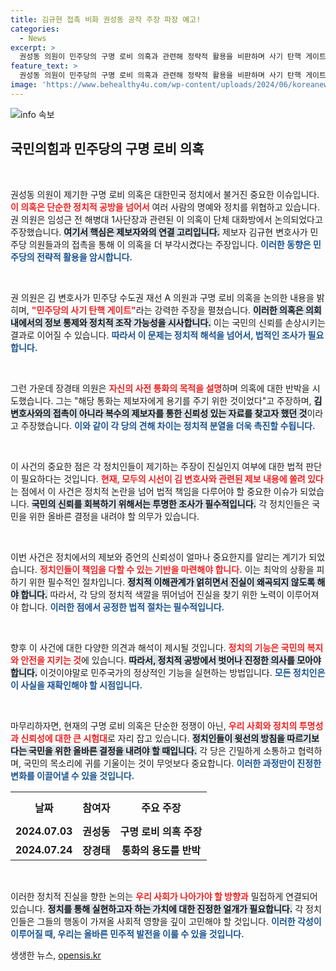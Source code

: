 ```yaml
---
title: 김규현 접촉 비화 권성동 공작 주장 파장 예고!
categories:
  - News
excerpt: >
  권성동 의원이 민주당의 구명 로비 의혹과 관련해 정략적 활용을 비판하며 사기 탄핵 게이트 가능성을 주장했다. 이에 대해 장경태 의원은 제보자의 용기를 북돋우기 위한 통화라 반박, 진실 공방이 치열해지고 있다. 클릭할 이유가 충분하다!
feature_text: >
  권성동 의원이 민주당의 구명 로비 의혹과 관련해 정략적 활용을 비판하며 사기 탄핵 게이트 가능성을 주장했다. 이에 대해 장경태 의원은 제보자의 용기를 북돋우기 위한 통화라 반박, 진실 공방이 치열해지고 있다. 클릭할 이유가 충분하다!
image: 'https://www.behealthy4u.com/wp-content/uploads/2024/06/koreanews.jpg'
---
```


<p><img src="https://www.behealthy4u.com/wp-content/uploads/2024/06/koreanews.jpg" alt="info 속보" /></p>

<h2 data-ke-size="size26">국민의힘과 민주당의 구명 로비 의혹</h2>

<p data-ke-size="size16">&nbsp;</p> 

<p>권성동 의원이 제기한 구명 로비 의혹은 대한민국 정치에서 불거진 중요한 이슈입니다. <b><span style="color: #ee2323;">이 의혹은 단순한 정치적 공방을 넘어서</span></b> 여러 사람의 명예와 정치를 위협하고 있습니다. 권 의원은 임성근 전 해병대 1사단장과 관련된 이 의혹이 단체 대화방에서 논의되었다고 주장했습니다. <b><span style="background-color: #21538527;">여기서 핵심은 제보자와의 연결 고리입니다.</span></b> 제보자 김규현 변호사가 민주당 의원들과의 접촉을 통해 이 의혹을 더 부각시켰다는 주장입니다. <b><span style="color: #1a5490;">이러한 동향은 민주당의 전략적 활용을 암시합니다.</span></b> </p>

<p data-ke-size="size16">&nbsp;</p> 

<p>권 의원은 김 변호사가 민주당 수도권 재선 A 의원과 구명 로비 의혹을 논의한 내용을 밝히며, <b><span style="color: #ee2323;">"민주당의 사기 탄핵 게이트"</span></b>라는 강력한 주장을 펼쳤습니다. <b><span style="background-color: #21538527;">이러한 의혹은 의회 내에서의 정보 통제와 정치적 조작 가능성을 시사합니다.</span></b> 이는 국민의 신뢰를 손상시키는 결과로 이어질 수 있습니다. <b><span style="color: #1a5490;">따라서 이 문제는 정치적 해석을 넘어서, 법적인 조사가 필요합니다.</span></b> </p>

<p data-ke-size="size16">&nbsp;</p> 

<p>그런 가운데 장경태 의원은 <b><span style="color: #ee2323;">자신의 사전 통화의 목적을 설명</span></b>하며 의혹에 대한 반박을 시도했습니다. 그는 "해당 통화는 제보자에게 용기를 주기 위한 것이었다"고 주장하며, <b><span style="background-color: #21538527;">김 변호사와의 접촉이 아니라 복수의 제보자를 통한 신뢰성 있는 자료를 찾고자 했던 것</span></b>이라고 주장했습니다. <b><span style="color: #1a5490;">이와 같이 각 당의 견해 차이는 정치적 분열을 더욱 촉진할 수됩니다.</span></b></p>

<p data-ke-size="size16">&nbsp;</p> 

<p>이 사건의 중요한 점은 각 정치인들이 제기하는 주장이 진실인지 여부에 대한 법적 판단이 필요하다는 것입니다. <b><span style="color: #ee2323;">현재, 모두의 시선이 김 변호사와 관련된 제보 내용에 쏠려 있다</span></b>는 점에서 이 사건은 정치적 논란을 넘어 법적 책임을 다루어야 할 중요한 이슈가 되었습니다. <b><span style="background-color: #21538527;">국민의 신뢰를 회복하기 위해서는 투명한 조사가 필수적입니다.</span></b> 각 정치인들은 국민을 위한 올바른 결정을 내려야 할 의무가 있습니다.</p>

<p data-ke-size="size16">&nbsp;</p> 

<p>이번 사건은 정치에서의 제보와 증언의 신뢰성이 얼마나 중요한지를 알리는 계기가 되었습니다. <b><span style="color: #ee2323;">정치인들이 책임을 다할 수 있는 기반을 마련해야 합니다.</span></b> 이는 최악의 상황을 피하기 위한 필수적인 절차입니다. <b><span style="background-color: #21538527;">정치적 이해관계가 얽히면서 진실이 왜곡되지 않도록 해야 합니다.</span></b> 따라서, 각 당의 정치적 색깔을 뛰어넘어 진실을 찾기 위한 노력이 이루어져야 합니다. <b><span style="color: #1a5490;">이러한 점에서 공정한 법적 절차는 필수적입니다.</span></b></p>

<p data-ke-size="size16">&nbsp;</p> 

<p>향후 이 사건에 대한 다양한 의견과 해석이 제시될 것입니다. <b><span style="color: #ee2323;">정치의 기능은 국민의 복지와 안전을 지키는 것</span></b>에 있습니다. <b><span style="background-color: #21538527;">따라서, 정치적 공방에서 벗어나 진정한 의사를 모아야 합니다.</span></b> 이것이야말로 민주국가의 정상적인 기능을 실현하는 방법입니다. <b><span style="color: #1a5490;">모든 정치인은 이 사실을 재확인해야 할 시점입니다.</span></b></p>

<p data-ke-size="size16">&nbsp;</p> 

<p>마무리하자면, 현재의 구명 로비 의혹은 단순한 정쟁이 아닌, <b><span style="color: #ee2323;">우리 사회와 정치의 투명성과 신뢰성에 대한 큰 시험대</span></b>로 자리 잡고 있습니다. <b><span style="background-color: #21538527;">정치인들이 윗선의 방침을 따르기보다는 국민을 위한 올바른 결정을 내려야 할 때입니다.</span></b> 각 당은 긴밀하게 소통하고 협력하며, 국민의 목소리에 귀를 기울이는 것이 무엇보다 중요합니다. <b><span style="color: #1a5490;">이러한 과정만이 진정한 변화를 이끌어낼 수 있을 것입니다.</span></b> </p>

<table style="width: 100%; border-collapse: collapse;">
   <tr>
       <th style="text-align: center; height: 49px;"><b>날짜</b></th>
       <th style="text-align: center; height: 49px;"><b>참여자</b></th>
       <th style="text-align: center; height: 49px;"><b>주요 주장</b></th>
   </tr>
   <tr>
       <td style="text-align: center; height: 17px;"><b>2024.07.03</b></td>
       <td style="text-align: center; height: 17px;"><b>권성동</b></td>
       <td style="text-align: center; height: 17px;"><b>구명 로비 의혹 주장</b></td>
   </tr>
   <tr>
       <td style="text-align: center; height: 17px;"><b>2024.07.24</b></td>
       <td style="text-align: center; height: 17px;"><b>장경태</b></td>
       <td style="text-align: center; height: 17px;"><b>통화의 용도를 반박</b></td>
   </tr>
</table>

<p data-ke-size="size16">&nbsp;</p> 

<p>이러한 정치적 진실을 향한 논의는 <b><span style="color: #ee2323;">우리 사회가 나아가야 할 방향과</span></b> 밀접하게 연결되어 있습니다. <b><span style="background-color: #21538527;">정치를 통해 실현하고자 하는 가치에 대한 진정한 얼개가 필요합니다.</span></b> 각 정치인들은 그들의 행동이 가져올 사회적 영향을 깊이 고민해야 할 것입니다. <b><span style="color: #1a5490;">이러한 각성이 이루어질 때, 우리는 올바른 민주적 발전을 이룰 수 있을 것입니다.</span></b></p>
생생한 뉴스, <a href="https://opensis.kr" rel="dofollow">opensis.kr</a>


